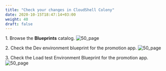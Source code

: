 ```yaml
---
title: "Check your changes​ in CloudShell Colony"
date: 2020-10-15T18:47:14+03:00
weight: 40
draft: false
---
```


1\. Browse the __Blueprints__ catalog.
![50_page](/images/module1/50_page.png)

2\. Check the Dev environment blueprint for the promotion app.
![50_page](/images/module1/51_page.png)

3\. Check the Load test Environment Blueprint for the promotion app.
![50_page](/images/module1/52_page.png)
